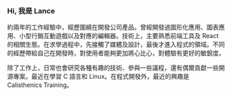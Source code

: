 ---
---

### Hi, 我是 Lance

約兩年的工作經驗中，經歷圍繞在開發公司產品。曾經開發過圖形化應用、圖表應用、小型行銷互動遊戲以及對應的編輯器。技術上，主要熟悉前端工具及 React 的相關生態。在求學過程中，先接觸了媒體及設計，最後才進入程式的領域。不同的經歷帶給自己在開發時，對使用者能夠更加將心比心，對體驗有更好的敏銳度。

除了工作上，日常也會研究各種有趣的技術、參與一些議程，還有偶爾貢獻一些開源專案。最近在學習 C 語言和 Linux。在程式開發外，最近的興趣是 Calisthenics Training。